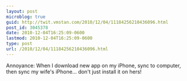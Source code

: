 ```yaml
---
layout: post
microblog: true
guid: http://twit.vmstan.com/2010/12/04/11184256210436096.html
post_id: 3045378
date: 2010-12-04T16:25:09-0600
lastmod: 2010-12-04T16:25:09-0600
type: post
url: /2010/12/04/11184256210436096.html
---
```

Annoyance: When I download new app on my iPhone, sync to computer, then sync my wife's iPhone... don't just install it on hers!

